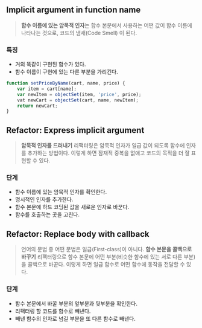 ## Implicit argument in function name

> **함수 이름에 있는 암묵적 인자**는 함수 본문에서 사용하는 어떤 값이 함수 이름에 나타나는 것으로, 코드의 냄새(Code Smell) 이 된다.

### 특징

- 거의 똑같이 구현된 함수가 있다.
- 함수 이름이 구현에 있는 다른 부분을 가리킨다.

```javascript
function setPriceByName(cart, name, price) {
	var item = cart[name];
	var newItem = objectSet(item, 'price', price);
	vat newCart = objectSet(cart, name, newItem);
	return newCart;
}
```

## Refactor: Express implicit argument

> **암묵적 인자를 드러내기** 리팩터링은 암묵적 인자가 일급 값이 되도록 함수에 인자를 추가하는 방법이다.
> 이렇게 하면 잠재적 중복을 없애고 코드의 목적을 더 잘 표현할 수 있다.


### 단계

- 함수 이름에 있는 암묵적 인자를 확인한다.
- 명시적인 인자를 추가한다.
- 함수 본문에 하드 코딩된 값을 새로운 인자로 바꾼다.
- 함수를 호출하는 곳을 고친다.


## Refactor: Replace body with callback

> 언어의 문법 중 어떤 문법은 일급(First-class)이 아니다.
> **함수 본문을 콜백으로 바꾸기** 리팩터링으로 함수 본문에 어떤 부분(비슷한 함수에 있는 서로 다른 부분)을 콜백으로 바꾼다.
> 이렇게 하면 일급 함수로 어떤 함수에 동작을 전달할 수 있다.


### 단계

- 함수 본문에서 바꿀 부분의 앞부분과 뒷부분을 확인한다.
- 리팩터링 할 코드를 함수로 빼낸다.
- 빼낸 함수의 인자로 넘길 부분을 또 다른 함수로 빼낸다.
